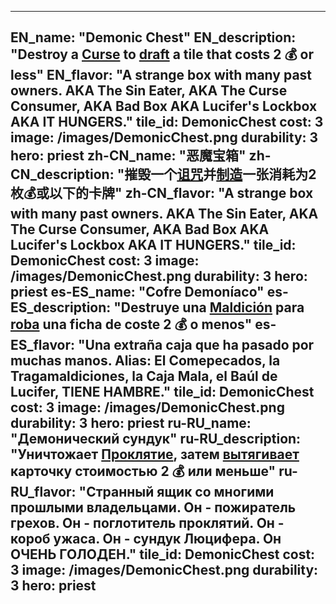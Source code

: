 ---

EN_name: "Demonic Chest"
EN_description: "Destroy a <u>Curse</u> to <u>draft</u> a tile that costs 2 💰 or less"
EN_flavor: "A strange box with many past owners. AKA The Sin Eater, AKA The Curse Consumer, AKA Bad Box AKA Lucifer's Lockbox AKA IT HUNGERS."
tile_id: DemonicChest
cost: 3
image: /images/DemonicChest.png
durability: 3
hero: priest
zh-CN_name: "恶魔宝箱"
zh-CN_description: "摧毁一个<u>诅咒</u>并<u>制造</u>一张消耗为2枚💰或以下的卡牌"
zh-CN_flavor: "A strange box with many past owners. AKA The Sin Eater, AKA The Curse Consumer, AKA Bad Box AKA Lucifer's Lockbox AKA IT HUNGERS."
tile_id: DemonicChest
cost: 3
image: /images/DemonicChest.png
durability: 3
hero: priest
es-ES_name: "Cofre Demoníaco"
es-ES_description: "Destruye una <u>Maldición</u> para <u>roba</u> una ficha de coste 2 💰 o menos"
es-ES_flavor: "Una extraña caja que ha pasado por muchas manos. Alias: El Comepecados, la Tragamaldiciones, la Caja Mala, el Baúl de Lucifer, TIENE HAMBRE."
tile_id: DemonicChest
cost: 3
image: /images/DemonicChest.png
durability: 3
hero: priest
ru-RU_name: "Демонический сундук"
ru-RU_description: "Уничтожает <u>Проклятие</u>, затем <u>вытягивает</u> карточку стоимостью 2 💰 или меньше"
ru-RU_flavor: "Странный ящик со многими прошлыми владельцами. Он - пожиратель грехов. Он - поглотитель проклятий. Он - короб ужаса. Он - сундук Люцифера. Он ОЧЕНЬ ГОЛОДЕН."
tile_id: DemonicChest
cost: 3
image: /images/DemonicChest.png
durability: 3
hero: priest
---